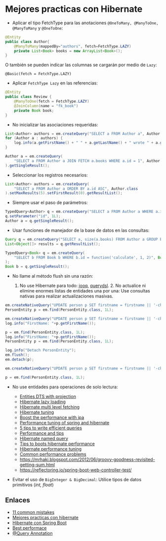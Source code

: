 # Mejores practicas con Hibernate

- Aplicar el tipo FetchType para las anotaciones `@OneToMany, @ManyToOne, @ManyToMany` y `@OneToOne`:

```java
@Entity
public class Author{
    @ManyToMany(mappedBy="authors", fetch=FetchType.LAZY)
    private List<Book> books = new ArrayList<Book>();
}
```

O también se pueden indicar las columnas se cargarán por medio de `Lazy`:

`@Basic(fetch = FetchType.LAZY)`

- Aplicar `FetchType Lazy` en las referencias:

```java
@Entity
public class Review {
    @ManyToOne(fetch = FetchType.LAZY)
    @JoinColumn(name = "fk_book")
    private Book book;
}
```

- No inicializar las asociaciones requeridas:

```java
List<Author> authors = em.createQuery("SELECT a FROM Author a", Author.class).getResultList();
for (Author a : authors) {
    log.info(a.getFirstName() + " " + a.getLastName() + " wrote " + a.getBooks().size() + " books.");
}

Author a = em.createQuery(
    "SELECT a FROM Author a JOIN FETCH a.books WHERE a.id = 1", Author.class
).getSingleResult();
```

- Seleccionar los registros necesarios:

```java
List<Author> authors = em.createQuery(
    "SELECT a FROM Author a ORDER BY a.id ASC", Author.class
).setMaxResults(5).setFirstResult(0).getResultList();
```

- Siempre usar el paso de parámetros:

```java
TypedQuery<Author> q = em.createQuery("SELECT a FROM Author a WHERE a.id = :id", Author.class);
q.setParameter("id", 1L);
Author a = q.getSingleResult();
```

- Usar funciones de manejador de la base de datos en las consultas:

```java
Query q = em.createQuery("SELECT a, size(a.books) FROM Author a GROUP BY a.id");
List<Object[]> results = q.getResultList();

TypedQuery<Book> q = em.createQuery(
    "SELECT b FROM Book b WHERE b.id = function('calculate', 1, 2)", Book.class
);
Book b = q.getSingleResult();
```

- No llame al método flush sin una razón:

  1. No use Hibernate para todo: [jooq](https://www.jooq.org/), [querydsl](http://www.querydsl.com/). 2. No actualice ni elimine enormes listas de entidades una por una: Use consultas nativas para realizar actualizaciones masivas.

```java
em.createNativeQuery("UPDATE person p SET firstname = firstname || '-changed'").executeUpdate();
PersonEntity p = em.find(PersonEntity.class, 1L);

em.createNativeQuery("UPDATE person p SET firstname = firstname || '-changed'").executeUpdate();
log.info("FirstName: "+p.getFirstName());

p = em.find(PersonEntity.class, 1L);
log.info("FirstName: "+p.getFirstName());
PersonEntity p = em.find(PersonEntity.class, 1L);

log.info("Detach PersonEntity");
em.flush();
em.detach(p);

em.createNativeQuery("UPDATE person p SET firstname = firstname || '-changed'").executeUpdate();

p = em.find(PersonEntity.class, 1L);
```

- No use entidades para operaciones de solo lectura:

  - [Entities DTS with projection](https://thoughts-on-java.org/entities-dtos-use-projection/)
  - [Hibernate lazy loading](https://medium.com/free-code-camp/hibernate-deep-dive-relations-lazy-loading-n-1-problem-common-mistakes-aff1fa390446)
  - [Hibernate multi level fetching](https://vladmihalcea.com/hibernate-facts-multi-level-fetching/)
  - [Hibernate tuning](https://www.infoq.com/articles/hibernate_tuning/)
  - [Boost the performance with jpa](https://blog.ippon.tech/boost-the-performance-of-your-spring-data-jpa-application/)
  - [Performance tuning of spring and hibernate](https://www.javacodegeeks.com/2014/06/performance-tuning-of-springhibernate-applications.html)
  - [5 tips to write efficient queries](https://thoughts-on-java.org/5-tips-write-efficient-queries-jpa-hibernate/)
  - [Performance and tips](http://www.laliluna.de/articles/java-persistence-hibernate/performance-tips-hibernate-java-persistence.html)
  - [Hibernate named query](https://www.baeldung.com/hibernate-named-query)
  - [Tips to boots hibernate performance](https://thoughts-on-java.org/tips-to-boost-your-hibernate-performance/)
  - [Hibernate performance tuning](https://dzone.com/articles/hibernate-performance-tuning)
  - [Common performance problems](https://www.baeldung.com/hibernate-common-performance-problems-in-logs)
  - https://mrhaki.blogspot.com/2012/06/groovy-goodness-revisited-getting-sum.html
  - https://reflectoring.io/spring-boot-web-controller-test/

- Evitar el uso de `BigInteger & BigDecimal`: Utilice tipos de datos primitivos (_int, float_)

## Enlaces

- [11 common mistakes](https://thoughts-on-java.org/common-hibernate-mistakes-cripple-performance/)
- [Mejores practicas con hibernate](https://dzone.com/articles/50-best-performance-practices-for-hibernate-5-amp)
- [Hibernate con Spring Boot](https://github.com/AnghelLeonard/Hibernate-SpringBoot)
- [Best performace](https://blog.ippon.tech/boost-the-performance-of-your-spring-data-jpa-application/)
- [@Query Annotation](https://thoughts-on-java.org/spring-data-jpa-query-annotation/)
